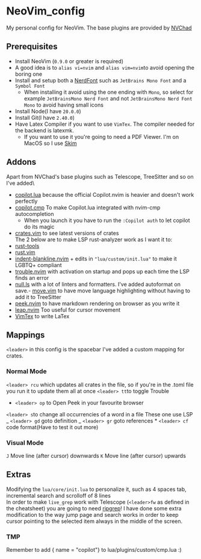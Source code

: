 # NeoVim_config

My personal config for NeoVim. The base plugins are provided by [NVChad](https://nvchad.com)

## Prerequisites

- Install NeoVim (`0.9.0` or greater is required)
- A good idea is to `alias vi=nvim` and `alias vim=nvim`to avoid opening the boring one
- Install and setup both a [NerdFont](https://www.nerdfonts.com) such as `JetBrains Mono Font` and a `Symbol Font`
  - When installing it avoid using the one ending with `Mono`, so select for example `JetBrainsMono Nerd Font` and not `JetBrainsMono Nerd Font Mono` to avoid having small icons
- Install Node(I have `20.0.0`)
- Install Git(I have `2.40.0`)
- Have Latex Compiler if you want to use `VimTex`. The compiler needed for the backend is latexmk.
  - If you want to use it you're going to need a PDF Viewer. I'm on MacOS so I use [Skim](https://skim-app.sourceforge.io)

## Addons

Apart from NVChad's base plugins such as Telescope, TreeSitter and so on I've added\

- [copilot.lua](https://github.com/zbirenbaum/copilot.lua) because the official Copilot.nvim is heavier and doesn't work perfectly
- [copilot.cmp](https://github.com/zbirenbaum/copilot-cmp) To make Copilot.lua integrated with nvim-cmp autocompletion
  - When you launch it you have to run the `:Copilot auth` to let copilot do its magic
- [crates.vim](https://github.com/Saecki/crates.nvim) to see latest versions of crates\
  The 2 below are to make LSP rust-analyzer work as I want it to:
- [rust-tools](https://github.com/simrat39/rust-tools.nvim)
- [rust.vim](https://github.com/rust-lang/rust.vim)
- [indent-blankline.nvim](https://github.com/lukas-reineke/indent-blankline.nvim) + edits in `"lua/custom/init.lua"` to make it LGBTQ+ compliant
- [trouble.nvim](https://github.com/folke/trouble.nvim) with activation on startup and pops up each time the LSP finds an error
- [null.ls](https://github.com/jose-elias-alvarez/null-ls.nvim/tree/main) with a lot of linters and formatters. I've added autoformat on save.- [move.vim](https://github.com/modocache/move.vim) to have move language highlighting without having to add it to TreeSitter
- [peek.nvim](https://github.com/toppair/peek.nvim) to have markdown rendering on browser as you write it
- [leap.nvim](https://github.com/ggandor/leap.nvim) Too useful for cursor movement
- [VimTex](https://github.com/lervag/vimtex) to write LaTex

## Mappings

`<leader>` in this config is the spacebar
I've added a custom mapping for crates.

### Normal Mode

`<leader> rcu` which updates all crates in the file, so if you're in the .toml file you run it to update them all at once
`<leader> tt`to toggle Trouble

- `<leader> op` to Open Peek in your favourite browser

`<leader> s`to change all occurrencies of a word in a file
These one use LSP
_ `<leader> gd` goto definition
_ `<leader> gr` goto references \* `<leader> cf` code format(Have to test it out more)

### Visual Mode

`J` Move line (after cursor) downwards
`K` Move line (after cursor) upwards

## Extras

Modifying the `lua/core/init.lua` to personalize it, such as 4 spaces tab, incremental search and scrolloff of 8 lines\
In order to make `live_grep` work with Telescope (`<leader>fw` as defined in the cheatsheet) you are going to need [ripgrep](https://github.com/BurntSushi/ripgrep)!
I have done some extra modification to the way jump page and search works in order to keep cursor pointing to the selected item always in the middle of the screen.


### TMP
Remember to add { name = "copilot"} to lua/plugins/custom/cmp.lua :)

